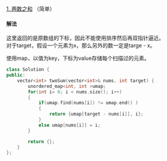 [1. 两数之和](https://leetcode-cn.com/problems/two-sum/) （简单）

#### 解法

这里返回的是原数组的下标，因此不能使用排序然后再双指针逼近。    
对于target，假设一个元素为x，那么另外的数一定是targe - x。

使用map，以值为key，下标为value存储每个扫描过的元素。

```C++
class Solution {
public:
    vector<int> twoSum(vector<int>& nums, int target) {
        unordered_map<int, int >umap;
        for(int i= 0; i < nums.size(); i++)
        {
            if(umap.find(nums[i]) != umap.end() )
            {
                return {umap[target - nums[i]], i};
            }
            else umap[nums[i]] = i;
        }

        return {};
    }
};
```
